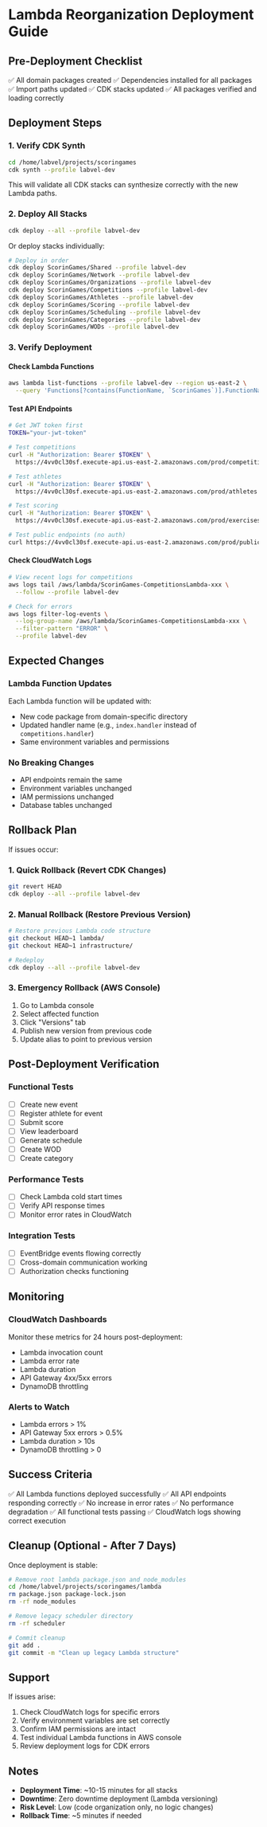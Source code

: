# Lambda Reorganization Deployment Guide

## Pre-Deployment Checklist

✅ All domain packages created
✅ Dependencies installed for all packages
✅ Import paths updated
✅ CDK stacks updated
✅ All packages verified and loading correctly

## Deployment Steps

### 1. Verify CDK Synth
```bash
cd /home/labvel/projects/scoringames
cdk synth --profile labvel-dev
```

This will validate all CDK stacks can synthesize correctly with the new Lambda paths.

### 2. Deploy All Stacks
```bash
cdk deploy --all --profile labvel-dev
```

Or deploy stacks individually:

```bash
# Deploy in order
cdk deploy ScorinGames/Shared --profile labvel-dev
cdk deploy ScorinGames/Network --profile labvel-dev
cdk deploy ScorinGames/Organizations --profile labvel-dev
cdk deploy ScorinGames/Competitions --profile labvel-dev
cdk deploy ScorinGames/Athletes --profile labvel-dev
cdk deploy ScorinGames/Scoring --profile labvel-dev
cdk deploy ScorinGames/Scheduling --profile labvel-dev
cdk deploy ScorinGames/Categories --profile labvel-dev
cdk deploy ScorinGames/WODs --profile labvel-dev
```

### 3. Verify Deployment

#### Check Lambda Functions
```bash
aws lambda list-functions --profile labvel-dev --region us-east-2 \
  --query 'Functions[?contains(FunctionName, `ScorinGames`)].FunctionName'
```

#### Test API Endpoints
```bash
# Get JWT token first
TOKEN="your-jwt-token"

# Test competitions
curl -H "Authorization: Bearer $TOKEN" \
  https://4vv0cl30sf.execute-api.us-east-2.amazonaws.com/prod/competitions?organizationId=org-xxx

# Test athletes
curl -H "Authorization: Bearer $TOKEN" \
  https://4vv0cl30sf.execute-api.us-east-2.amazonaws.com/prod/athletes

# Test scoring
curl -H "Authorization: Bearer $TOKEN" \
  https://4vv0cl30sf.execute-api.us-east-2.amazonaws.com/prod/exercises

# Test public endpoints (no auth)
curl https://4vv0cl30sf.execute-api.us-east-2.amazonaws.com/prod/public/events
```

#### Check CloudWatch Logs
```bash
# View recent logs for competitions
aws logs tail /aws/lambda/ScorinGames-CompetitionsLambda-xxx \
  --follow --profile labvel-dev

# Check for errors
aws logs filter-log-events \
  --log-group-name /aws/lambda/ScorinGames-CompetitionsLambda-xxx \
  --filter-pattern "ERROR" \
  --profile labvel-dev
```

## Expected Changes

### Lambda Function Updates
Each Lambda function will be updated with:
- New code package from domain-specific directory
- Updated handler name (e.g., `index.handler` instead of `competitions.handler`)
- Same environment variables and permissions

### No Breaking Changes
- API endpoints remain the same
- Environment variables unchanged
- IAM permissions unchanged
- Database tables unchanged

## Rollback Plan

If issues occur:

### 1. Quick Rollback (Revert CDK Changes)
```bash
git revert HEAD
cdk deploy --all --profile labvel-dev
```

### 2. Manual Rollback (Restore Previous Version)
```bash
# Restore previous Lambda code structure
git checkout HEAD~1 lambda/
git checkout HEAD~1 infrastructure/

# Redeploy
cdk deploy --all --profile labvel-dev
```

### 3. Emergency Rollback (AWS Console)
1. Go to Lambda console
2. Select affected function
3. Click "Versions" tab
4. Publish new version from previous code
5. Update alias to point to previous version

## Post-Deployment Verification

### Functional Tests
- [ ] Create new event
- [ ] Register athlete for event
- [ ] Submit score
- [ ] View leaderboard
- [ ] Generate schedule
- [ ] Create WOD
- [ ] Create category

### Performance Tests
- [ ] Check Lambda cold start times
- [ ] Verify API response times
- [ ] Monitor error rates in CloudWatch

### Integration Tests
- [ ] EventBridge events flowing correctly
- [ ] Cross-domain communication working
- [ ] Authorization checks functioning

## Monitoring

### CloudWatch Dashboards
Monitor these metrics for 24 hours post-deployment:
- Lambda invocation count
- Lambda error rate
- Lambda duration
- API Gateway 4xx/5xx errors
- DynamoDB throttling

### Alerts to Watch
- Lambda errors > 1%
- API Gateway 5xx errors > 0.5%
- Lambda duration > 10s
- DynamoDB throttling > 0

## Success Criteria

✅ All Lambda functions deployed successfully
✅ All API endpoints responding correctly
✅ No increase in error rates
✅ No performance degradation
✅ All functional tests passing
✅ CloudWatch logs showing correct execution

## Cleanup (Optional - After 7 Days)

Once deployment is stable:

```bash
# Remove root lambda package.json and node_modules
cd /home/labvel/projects/scoringames/lambda
rm package.json package-lock.json
rm -rf node_modules

# Remove legacy scheduler directory
rm -rf scheduler

# Commit cleanup
git add .
git commit -m "Clean up legacy Lambda structure"
```

## Support

If issues arise:
1. Check CloudWatch logs for specific errors
2. Verify environment variables are set correctly
3. Confirm IAM permissions are intact
4. Test individual Lambda functions in AWS console
5. Review deployment logs for CDK errors

## Notes

- **Deployment Time**: ~10-15 minutes for all stacks
- **Downtime**: Zero downtime deployment (Lambda versioning)
- **Risk Level**: Low (code organization only, no logic changes)
- **Rollback Time**: ~5 minutes if needed
